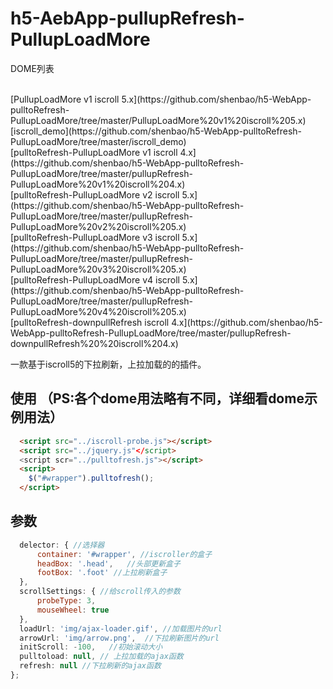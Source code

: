 
# h5-AebApp-pullupRefresh-PullupLoadMore

DOME列表

<br />
[PullupLoadMore v1 iscroll 5.x](https://github.com/shenbao/h5-WebApp-pulltoRefresh-PullupLoadMore/tree/master/PullupLoadMore%20v1%20iscroll%205.x)
<br />
[iscroll_demo](https://github.com/shenbao/h5-WebApp-pulltoRefresh-PullupLoadMore/tree/master/iscroll_demo)
<br />
[pulltoRefresh-PullupLoadMore v1 iscroll 4.x](https://github.com/shenbao/h5-WebApp-pulltoRefresh-PullupLoadMore/tree/master/pullupRefresh-PullupLoadMore%20v1%20iscroll%204.x)
<br />
[pulltoRefresh-PullupLoadMore v2 iscroll 5.x](https://github.com/shenbao/h5-WebApp-pulltoRefresh-PullupLoadMore/tree/master/pullupRefresh-PullupLoadMore%20v2%20iscroll%205.x)
<br />
[pulltoRefresh-PullupLoadMore v3 iscroll 5.x](https://github.com/shenbao/h5-WebApp-pulltoRefresh-PullupLoadMore/tree/master/pullupRefresh-PullupLoadMore%20v3%20iscroll%205.x)
<br />
[pulltoRefresh-PullupLoadMore v4 iscroll 5.x](https://github.com/shenbao/h5-WebApp-pulltoRefresh-PullupLoadMore/tree/master/pullupRefresh-PullupLoadMore%20v4%20iscroll%205.x)
<br />
[pulltoRefresh-downpullRefresh iscroll 4.x](https://github.com/shenbao/h5-WebApp-pulltoRefresh-PullupLoadMore/tree/master/pullupRefresh-downpullRefresh%20%20iscroll%204.x)
<br />


一款基于iscroll5的下拉刷新，上拉加载的的插件。

## 使用 （PS:各个dome用法略有不同，详细看dome示例用法）
```html
  <script src="../iscroll-probe.js"></script>
  <script src="../jquery.js"</script>
  <script scr="../pulltofresh.js"></script>
  <script>
    $("#wrapper").pulltofresh();
  </script>
```

## 参数

```js
  delector: { //选择器
      container: '#wrapper', //iscroller的盒子
      headBox: '.head',   //头部更新盒子
      footBox: '.foot' //上拉刷新盒子
  },
  scrollSettings: { //给scroll传入的参数
      probeType: 3,
      mouseWheel: true
  },
  loadUrl: 'img/ajax-loader.gif', //加载图片的url
  arrowUrl: 'img/arrow.png',  //下拉刷新图片的url
  initScroll: -100,   //初始滚动大小
  pulltoload: null, // 上拉加载的ajax函数
  refresh: null //下拉刷新的ajax函数
};
```


